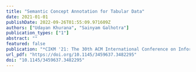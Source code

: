 ```yaml
---
title: "Semantic Concept Annotation for Tabular Data"
date: 2021-01-01
publishDate: 2022-09-26T01:55:09.971609Z
authors: ["Udayan Khurana", "Sainyam Galhotra"]
publication_types: ["1"]
abstract: ""
featured: false
publication: "*CIKM '21: The 30th ACM International Conference on Information and Knowledge Management, Virtual Event, Queensland, Australia, November 1 - 5, 2021*"
url_pdf: "https://doi.org/10.1145/3459637.3482295"
doi: "10.1145/3459637.3482295"
---
```


